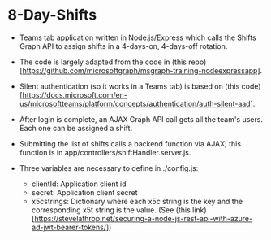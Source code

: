 ﻿# 8-Day-Shifts
* Teams tab application written in Node.js/Express which calls the Shifts Graph API to assign shifts in a 4-days-on, 4-days-off rotation.

* The code is largely adapted from the code in (this repo)[https://github.com/microsoftgraph/msgraph-training-nodeexpressapp].
* Silent authentication (so it works in a Teams tab) is based on (this code)[https://docs.microsoft.com/en-us/microsoftteams/platform/concepts/authentication/auth-silent-aad].
* After login is complete, an AJAX Graph API call gets all the team's users. Each one can be assigned a shift.
* Submitting the list of shifts calls a backend function via AJAX; this function is in app/controllers/shiftHandler.server.js.
* Three variables are necessary to define in ./config.js:
	* clientId: Application client id
	* secret: Application client secret
	* x5cstrings: Dictionary where each x5c string is the key and the corresponding x5t string is the value. (See (this link)[https://stevelathrop.net/securing-a-node-js-rest-api-with-azure-ad-jwt-bearer-tokens/])